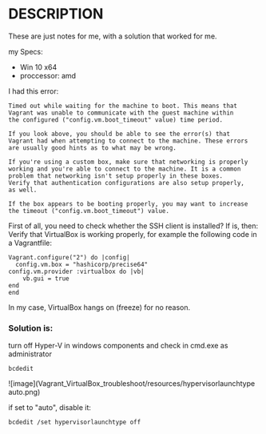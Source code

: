 # DESCRIPTION
These are just notes for me, with a solution that worked for me.

my Specs:
* Win 10 x64
* proccessor: amd

I had this error:
```
Timed out while waiting for the machine to boot. This means that
Vagrant was unable to communicate with the guest machine within
the configured ("config.vm.boot_timeout" value) time period.

If you look above, you should be able to see the error(s) that
Vagrant had when attempting to connect to the machine. These errors
are usually good hints as to what may be wrong.

If you're using a custom box, make sure that networking is properly
working and you're able to connect to the machine. It is a common
problem that networking isn't setup properly in these boxes.
Verify that authentication configurations are also setup properly,
as well.

If the box appears to be booting properly, you may want to increase
the timeout ("config.vm.boot_timeout") value.
```

First of all, you need to check whether the SSH client is installed?
If is, then:
Verify that VirtualBox is working properly, for example the following code in a Vagrantfile:
```
Vagrant.configure("2") do |config|
  config.vm.box = "hashicorp/precise64"
config.vm.provider :virtualbox do |vb|
	vb.gui = true
end
end
```
In my case, VirtualBox hangs on (freeze) for no reason.
### Solution is:
turn off Hyper-V in windows components
and
check in cmd.exe as administrator

```
bcdedit
```
![image](Vagrant_VirtualBox_troubleshoot/resources/hypervisorlaunchtype auto.png)

if set to "auto", disable it:
```
bcdedit /set hypervisorlaunchtype off
```